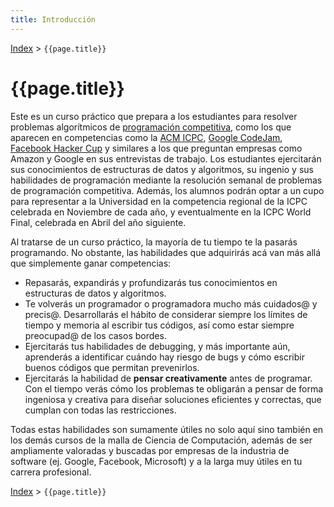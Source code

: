 ```yaml
---
title: Introducción
---
```


[Index](../index) > ```{{page.title}}```

# {{page.title}}

Este es un curso práctico que prepara a los estudiantes para resolver problemas algorítmicos de [programación competitiva](https://es.wikipedia.org/wiki/Usuario:Ltaravilse/Programaci%C3%B3n_competitiva), como los que aparecen en competencias como la [ACM ICPC](https://en.wikipedia.org/wiki/ACM_International_Collegiate_Programming_Contest), [Google CodeJam](https://en.wikipedia.org/wiki/Google_Code_Jam), [Facebook Hacker Cup](https://en.wikipedia.org/wiki/Facebook_Hacker_Cup) y similares a los que preguntan empresas como Amazon y Google en sus entrevistas de trabajo. Los estudiantes ejercitarán sus conocimientos de estructuras de datos y algoritmos, su ingenio y sus habilidades de programación mediante la resolución semanal de problemas de programación competitiva. Además, los alumnos podrán optar a un cupo para representar a la Universidad en la competencia regional de la ICPC celebrada en Noviembre de cada año, y eventualmente en la ICPC World Final, celebrada en Abril del año siguiente.

Al tratarse de un curso práctico, la mayoría de tu tiempo te la pasarás programando. No obstante, las habilidades que adquirirás acá van más allá que simplemente ganar competencias:
- Repasarás, expandirás y profundizarás tus conocimientos en estructuras de datos y algoritmos.
- Te volverás un programador o programadora mucho más cuidados@ y precis@. Desarrollarás el hábito de considerar siempre los límites de tiempo y memoria al escribir tus códigos, así como estar siempre preocupad@ de los casos bordes.
- Ejercitarás tus habilidades de debugging, y más importante aún, aprenderás a identificar cuándo hay riesgo de bugs y cómo escribir buenos códigos que permitan prevenirlos.
- Ejercitarás la habilidad de **pensar creativamente** antes de programar. Con el tiempo verás cómo los problemas te obligarán a pensar de forma ingeniosa y creativa para diseñar soluciones eficientes y correctas, que cumplan con todas las restricciones.

Todas estas habilidades son sumamente útiles no solo aquí sino también en los demás cursos de la malla de Ciencia de Computación, además de ser ampliamente valoradas y buscadas por empresas de la industria de software (ej. Google, Facebook, Microsoft) y a la larga muy útiles en tu carrera profesional.

[Index](../index) > ```{{page.title}}```